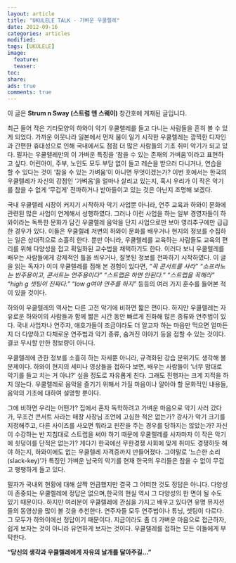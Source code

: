 ```yaml
---
layout: article
title: "UKULELE TALK - 가벼운 우쿨렐레"
date: 2012-09-16
categories: articles
modified:
tags: [UKULELE]
image:
  feature: 
  teaser: 
toc: 
share: 
ads: true
comments: true
---
```


이 글은 **Strum n Sway (스트럼 앤 스웨이)** 창간호에 게재된 글입니다. 

최근 들어 작은 기타모양의 하와이 악기 우쿨렐레를 들고 다니는 사람들을 흔히 볼 수 있게 되었다. 가까운 이웃나라 일본에서 먼저 붐이 일기 시작한 우쿨렐레는 깜찍한 디자인과 간편한 휴대성으로 인해 국내에서도 점점 더 많은 사람들의 기초 취미 악기가 되고 있다. 필자는 우쿨렐레만의 이 가벼운 특징을 ‘참을 수 있는 존재의 가벼움’이라고 표현하고 싶다. 어린아이, 주부, 노인도 모두 부담 없이 들고 레슨을 받으러 다니거나, 연습을 할 수 있다는 것이 ‘참을 수 있는 가벼움’이 아니면 무엇이겠는가?
이번 호에서는 한국의 우쿨렐레가 자신의 강점인 ‘가벼움’을 얼마나 살리고 있는지, 혹시 우리가 이 작은 악기를 참을 수 없게 ‘무겁게’ 전파하거나 받아들이고 있는 것은 아닌지 조명해 보겠다.

국내 우쿨렐레 시장이 커지기 시작하자 악기 사업뿐 아니라, 연주 교육과 하와이 문화에 관련된 많은 사업이 연계해서 성행하였다. 그러나 이런 사업을 하는 일부 경영자들이 하와이라는 독특한 문화가 담긴 우쿨렐레 음악을 단지 사업으로만 보아 영리추구에만 급급한 경우가 있다. 이들은 우쿨렐레 저변의 하와이 문화를 배우거나 현지의 정보를 수집하는 일은 상대적으로 소흘히 한다. 뿐만 아니라, 우쿨렐레를 교육하는 사람들도 교육의 편리를 위해 다양성을 접고 획일화된 교수법을 채택하기도 한다. 이러다 보니 우쿨렐레를 배우는 사람들에게 강제적인 틀을 씌우거나, 잘못된 정보를 전파하기 시작하였다. 이 글을 읽는 독자가 이미 우쿨렐레를 접해 본 경험이 있다면, *“꼭 콘서트를 사라” “소프라노는 반주용이고, 콘서트는 연주용이다” “스트랩은 하면 안된다.” “스트랩을 꼭해라” “high g 셋팅이 진짜다.” “low g여야 연주를 하지”* 등등의 여러 가지 훈수를 들어본 적이 있을 것이다.

하와이 우쿨렐레의 역사는 다른 고전 악기에 비하면 짧은 편이다. 하지만 우쿨렐레는 자유로운 하와이의 사람들과 함께 짧은 시간 동안 빠르게 진화해 많은 종류와 연주법이 있다. 국내 사업자나 연주자, 애호가들이 조금이라도 더 알고자 하는 마음만 먹으면 얼마든지 더 다양하고 다채로운 연주법과 악기 종류, 숨겨진 이야기 등을 접할 수 있는 것이다. 결코 무시할 만한 정보량이 아니다.

우쿨렐레에 관한 정보를 소흘히 하는 자세뿐 아니라, 규격화된 강습 분위기도 생각해 볼 문제이다. 하와이 현지의 세미나 영상들을 접하다 보면, 배우는 사람들이 ‘너무 맘대로 악기를 들고 치는 거 아냐?’ 싶을 정도로 자유롭게 친다. 그래도 진행자는 크게 지적을 하지 않는다. 우쿨렐레로 음악을 즐기기 위해서 가질 마음이나 알아야 할 문화적인 내용들, 음악의 기초에 대하여 설명할 뿐이다.

그에 비하면 우리는 어떤가? 집에서 혼자 독학하려고 가벼운 마음으로 악기 사러 갔다가, 무조건 콘서트 사라는 매장 사장님 조언에 고심한 적은 없는가? 강사가 악기 크기를 지정해주고, 다른 사이즈를 사오면 뭐라고 핀잔을 주는 경우를 당하지는 않았는가? 자신이 수강하는 반 지침대로 스트랩을 써야 하기 때문에 우쿨렐레를 사자마자 이 작은 악기에 쇳덩이를 단적은 없는가? 게다가 한국에선 무한경쟁 사회에 맞게 취미도 경쟁하듯 해야 하는지, 하와이에도 없는 우쿨렐레 자격증까지 만들어졌다. 그야말로 ‘느슨한 소리(slack-key)’가 특징인 가벼운 남국의 악기를 현재 한국의 우리들은 참을 수 없이 무겁고 팽팽하게 들고 있다.

필자가 국내외 현황에 대해 살짝 언급했지만 결국 그 어떠한 것도 정답은 아니다. 다양성이 존중되는 우쿨렐레에 정답은 없으며,한국의 현실 역시 그 다양성의 한 면이 될 수도 있기 때문이다. 하지만 여러분이 우쿨렐레에 관심을 가지고 배우고 있다면 유명 뮤지션들의 동영상을 많이 볼 것을 추천한다. 연주자들 모두 연주법이나 튜닝, 셋팅이 다르다. 그 모두가 하와이에선 정답이기 때문이다. 지금이라도 좀 더 가벼운 마음으로 접근하자, 쉽게 보자는 것이 아니라 유연하게 보자는 것이다. 우쿨렐레를 접하는 모든 이들에게 부탁한다.

**“당신의 생각과 우쿨렐레에게 자유의 날개를 달아주길...”**
